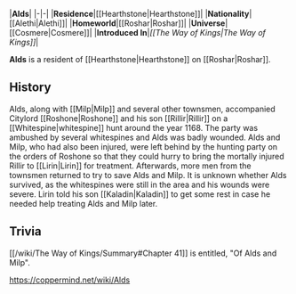 |**Alds**|
|-|-|
|**Residence**|[[Hearthstone\|Hearthstone]]|
|**Nationality**|[[Alethi\|Alethi]]|
|**Homeworld**|[[Roshar\|Roshar]]|
|**Universe**|[[Cosmere\|Cosmere]]|
|**Introduced In**|*[[The Way of Kings\|The Way of Kings]]*|

**Alds** is a resident of [[Hearthstone\|Hearthstone]] on [[Roshar\|Roshar]].

## History
Alds, along with [[Milp\|Milp]] and several other townsmen, accompanied Citylord [[Roshone\|Roshone]] and his son [[Rillir\|Rillir]] on a [[Whitespine\|whitespine]] hunt around the year 1168. The party was ambushed by several whitespines and Alds was badly wounded. Alds and Milp, who had also been injured, were left behind by the hunting party on the orders of Roshone so that they could hurry to bring the mortally injured Rillir to [[Lirin\|Lirin]] for treatment. Afterwards, more men from the townsmen returned to try to save Alds and Milp. It is unknown whether Alds survived, as the whitespines were still in the area and his wounds were severe. Lirin told his son [[Kaladin\|Kaladin]] to get some rest in case he needed help treating Alds and Milp later.

## Trivia
[[/wiki/The Way of Kings/Summary#Chapter 41]] is entitled, "Of Alds and Milp".


https://coppermind.net/wiki/Alds